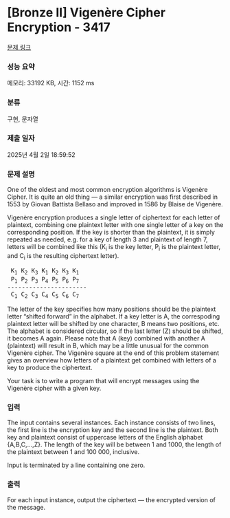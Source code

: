 # [Bronze II] Vigenère Cipher Encryption - 3417 

[문제 링크](https://www.acmicpc.net/problem/3417) 

### 성능 요약

메모리: 33192 KB, 시간: 1152 ms

### 분류

구현, 문자열

### 제출 일자

2025년 4월 2일 18:59:52

### 문제 설명

<p>One of the oldest and most common encryption algorithms is Vigenère Cipher. It is quite an old thing — a similar encryption was first described in 1553 by Giovan Battista Bellaso and improved in 1586 by Blaise de Vigenère.</p>

<p>Vigenère encryption produces a single letter of ciphertext for each letter of plaintext, combining one plaintext letter with one single letter of a key on the corresponding position. If the key is shorter than the plaintext, it is simply repeated as needed, e.g. for a key of length 3 and plaintext of length 7, letters will be combined like this (K<sub>i</sub> is the key letter, P<sub>i</sub> is the plaintext letter, and C<sub>i</sub> is the resulting ciphertext letter).</p>

<pre> K<sub>1</sub> K<sub>2</sub> K<sub>3</sub> K<sub>1</sub> K<sub>2</sub> K<sub>3</sub> K<sub>1</sub>
 P<sub>1</sub> P<sub>2</sub> P<sub>3</sub> P<sub>4</sub> P<sub>5</sub> P<sub>6</sub> P<sub>7</sub>
----------------------
 C<sub>1</sub> C<sub>2</sub> C<sub>3</sub> C<sub>4</sub> C<sub>5</sub> C<sub>6</sub> C<sub>7</sub>
</pre>

<p>The letter of the key specifies how many positions should be the plaintext letter “shifted forward” in the alphabet. If a key letter is A, the correspoding plaintext letter will be shifted by one character, B means two positions, etc. The alphabet is considered circular, so if the last letter (Z) should be shifted, it becomes A again. Please note that A (key) combined with another A (plaintext) will result in B, which may be a little unusual for the common Vigenère cipher. The Vigenère square at the end of this problem statement gives an overview how letters of a plaintext get combined with letters of a key to produce the ciphertext.</p>

<p>Your task is to write a program that will encrypt messages using the Vigenère cipher with a given key.</p>

### 입력 

 <p>The input contains several instances. Each instance consists of two lines, the first line is the encryption key and the second line is the plaintext. Both key and plaintext consist of uppercase letters of the English alphabet {A,B,C,...,Z}. The length of the key will be between 1 and 1000, the length of the plaintext between 1 and 100 000, inclusive. </p>

<p>Input is terminated by a line containing one zero.</p>

### 출력 

 <p>For each input instance, output the ciphertext — the encrypted version of the message.</p>

